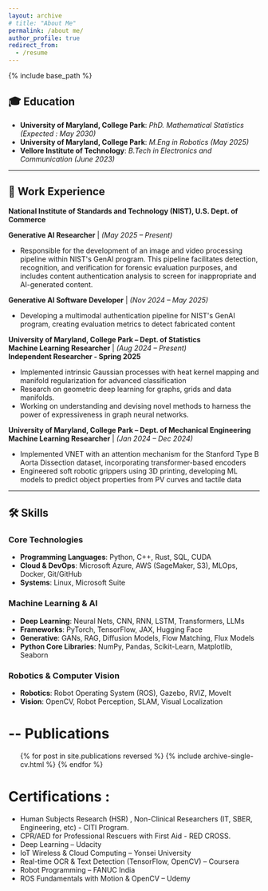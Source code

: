 ```yaml
---
layout: archive
# title: "About Me"
permalink: /about me/
author_profile: true
redirect_from:
  - /resume
---
```


{% include base_path %}

## 🎓 Education
- **University of Maryland, College Park**: *PhD. Mathematical Statistics* _(Expected : May 2030)_
- **University of Maryland, College Park**: *M.Eng in Robotics* _(May 2025)_
- **Vellore Institute of Technology**: *B.Tech in Electronics and Communication* _(June 2023)_

---

## 💼 Work Experience

**National Institute of Standards and Technology (NIST), U.S. Dept. of Commerce**  

**Generative AI Researcher** | *(May 2025 – Present)*  
- Responsible for the development of an image and video processing pipeline within NIST's GenAI program. This pipeline facilitates detection, recognition, and verification for forensic evaluation purposes, and includes content authentication analysis to screen for inappropriate and AI-generated content.

**Generative AI Software Developer** | *(Nov 2024 – May 2025)*  
- Developing a multimodal authentication pipeline for NIST's GenAI program, creating evaluation metrics to detect fabricated content

**University of Maryland, College Park – Dept. of Statistics**  
**Machine Learning Researcher** | *(Aug 2024 – Present)*  
**Independent Researcher - Spring 2025**
- Implemented intrinsic Gaussian processes with heat kernel mapping and manifold regularization for advanced classification
- Research on geometric deep learning for graphs, grids and data manifolds.
- Working on understanding and devising novel methods to harness the power of expressiveness in graph neural networks.

**University of Maryland, College Park – Dept. of Mechanical Engineering**  
**Machine Learning Researcher** | *(Jan 2024 – Dec 2024)*  
- Implemented VNET with an attention mechanism for the Stanford Type B Aorta Dissection dataset, incorporating transformer-based encoders  
- Engineered soft robotic grippers using 3D printing, developing ML models to predict object properties from PV curves and tactile data

---

## 🛠 Skills

### Core Technologies
- **Programming Languages**: Python, C++, Rust, SQL, CUDA
- **Cloud & DevOps**: Microsoft Azure, AWS (SageMaker, S3), MLOps, Docker, Git/GitHub
- **Systems**: Linux, Microsoft Suite

### Machine Learning & AI
- **Deep Learning**: Neural Nets, CNN, RNN, LSTM, Transformers, LLMs  
- **Frameworks**: PyTorch, TensorFlow, JAX, Hugging Face  
- **Generative**: GANs, RAG, Diffusion Models, Flow Matching, Flux Models  
- **Python Core Libraries**: NumPy, Pandas, Scikit-Learn, Matplotlib, Seaborn

### Robotics & Computer Vision
- **Robotics**: Robot Operating System (ROS), Gazebo, RVIZ, MoveIt  
- **Vision**: OpenCV, Robot Perception, SLAM, Visual Localization


-- 
Publications
======
  <ul>{% for post in site.publications reversed %}
    {% include archive-single-cv.html %}
  {% endfor %}</ul>
  

<!--  
Teaching
======
  <ul>{% for post in site.teaching reversed %}
    {% include archive-single-cv.html %}
  {% endfor %}</ul> -->
  
Certifications : 
======
* Human Subjects Research (HSR) , Non-Clinical Researchers (IT, SBER, Engineering, etc) - CITI Program.
* CPR/AED for Professional Rescuers with First Aid - RED CROSS.
* Deep Learning – Udacity 
* IoT Wireless & Cloud Computing – Yonsei University
* Real-time OCR & Text Detection (TensorFlow, OpenCV) – Coursera 
* Robot Programming – FANUC India 
* ROS Fundamentals with Motion & OpenCV – Udemy 

